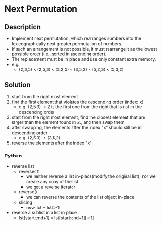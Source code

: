 # Next Permutation

## Description

* Implement next permutation, which rearranges numbers into the lexicographically next greater permutation of numbers.
* If such an arrangement is not possible, it must rearrange it as the lowest possible order (i.e., sorted in ascending order).
* The replacement must be in place and use only constant extra memory.
* e.g.
  * (2,3,5) < (2,5,3) < (3,2,5) < (3,5,2) < (5,2,3) < (5,3,2)

## Solution

1. start from the right most element
2. find the first element that violates the descending order (index: x)
   * e.g. (2,5,3) -> 2 is the first one from the right that is not in the descending order
3. start from the right most element, find the closest element that are larger than the element found in 2., and then swap them
4. after swapping, the elements after the index "x" should still be in descending order
   * e.g. (2,5,3) -> (3,5,2)
5. reverse the elements after the index "x"

### Python

* reverse list
  * reversed()
    * we neither reverse a list in-place(modify the original list), nor we create any copy of the list
    * we get a reverse iterator
  * reverse()
    * we can reverse the contents of the list object in-place
  * slicing
    * new_lst = lst[::-1]
* reverse a sublist in a list in place
  * lst[start:end+1] = lst[start:end+1][::-1]
